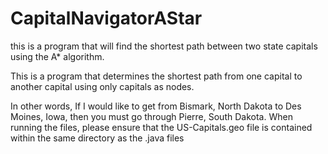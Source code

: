 # CapitalNavigatorAStar
this is a program that will find the shortest path between two state capitals using the A* algorithm.

This is a program that determines the shortest path from one capital to another capital using only capitals as nodes.

In other words, If I would like to get from Bismark, North Dakota to Des Moines, Iowa, then you must go through
Pierre, South Dakota. When running the files, please ensure that the US-Capitals.geo file is contained within the same directory as the
.java files
